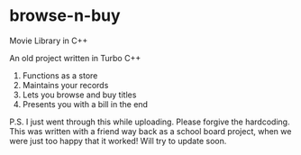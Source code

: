 # browse-n-buy
Movie Library in C++

An old project written in Turbo C++

1. Functions as a store 
2. Maintains your records
3. Lets you browse and buy titles
4. Presents you with a bill in the end

P.S. I just went through this while uploading. Please forgive the hardcoding. This was written with a friend way back as a school board project, when we were just too happy that it worked! Will try to update soon.
